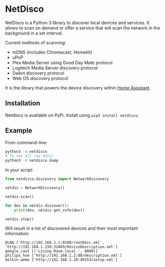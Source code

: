 # NetDisco

NetDisco is a Python 3 library to discover local devices and services. It allows to scan on demand or offer a service that will scan the network in the background in a set interval.

Current methods of scanning:

 - mDNS (includes Chromecast, Homekit)
 - uPnP
 - Plex Media Server using Good Day Mate protocol
 - Logitech Media Server discovery protocol
 - Daikin discovery protocol
 - Web OS discovery protocol

It is the library that powers the device discovery within [Home Assistant](https://home-assistant.io/).

## Installation

Netdisco is available on PyPi. Install using `pip3 install netdisco`.

## Example

From command-line:

```bash
python3 -m netdisco
# To see all raw data:
python3 -m netdisco dump
```

In your script:

```python
from netdisco.discovery import NetworkDiscovery

netdis = NetworkDiscovery()

netdis.scan()

for dev in netdis.discover():
    print(dev, netdis.get_info(dev))

netdis.stop()
```

Will result in a list of discovered devices and their most important information:

```
DLNA ['http://192.168.1.1:8200/rootDesc.xml', 'http://192.168.1.150:32469/DeviceDescription.xml']
google_cast [('Living Room.local.', 8009)]
philips_hue ['http://192.168.1.2:80/description.xml']
belkin_wemo ['http://192.168.1.10:49153/setup.xml']
```
